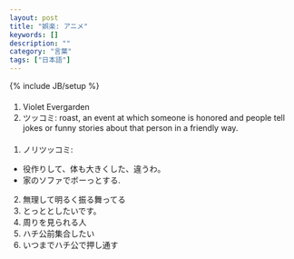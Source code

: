 ```yaml
---
layout: post
title: "娯楽: アニメ"
keywords: []
description: ""
category: "言葉"
tags: ["日本語"]
---
```

{% include JB/setup %}

####
1. Violet Evergarden
1. ツッコミ: roast, an event at which someone is honored and people tell jokes
   or funny stories about that person in a friendly way.



####
1. ノリツッコミ:
- 役作りして、体も大きくした、違うわ。
- 家のソファでボーっとする. 
2. 無理して明るく振る舞ってる
3. とっととしたいです。
4. 周りを見られる人
5. ハチ公前集合したい
6. いつまでハチ公で押し通す

